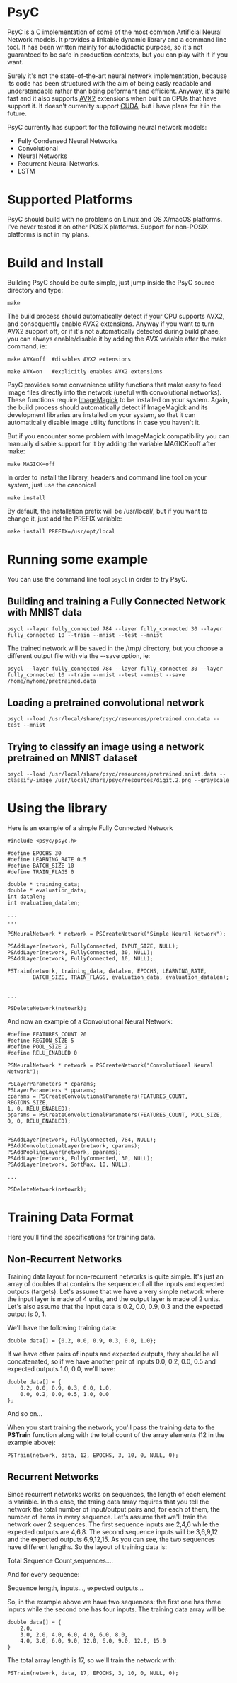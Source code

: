 PsyC
===

PsyC is a C implementation of some of the most common Artificial Neural Network models.
It provides a linkable dynamic library and a command line tool.
It has been written mainly for autodidactic purpose, so it's not guaranteed to 
be safe in production contexts, but you can play with it if you want.

Surely it's not the state-of-the-art neural network implementation, because its 
code has been structured with the aim of being easly readable and 
understandable rather than being peformant and efficient.
Anyway, it's quite fast and it also supports [AVX2](https://en.wikipedia.org/wiki/Advanced_Vector_Extensions) extensions when built on 
CPUs that have support it.
It doesn't currenlty support [CUDA](http://www.nvidia.com/object/cuda_home_new.html), but i have plans for it in the future.

PsyC currently has support for the following neural network models:

- Fully Condensed Neural Networks
- Convolutional
- Neural Networks 
- Recurrent Neural Networks.
- LSTM

Supported Platforms
===

PsyC should build with no problems on Linux and OS X/macOS platforms.
I've never tested it on other POSIX platforms.
Support for non-POSIX platforms is not in my plans.

Build and Install
===

Building PsyC should be quite simple, just jump inside the PsyC source directory and 
type:

    make

The build process should automatically detect if your CPU supports AVX2, and 
consequently enable AVX2 extensions.
Anyway if you want to turn AVX2 support off, or if it's not automatically 
detected during build phase, you can always enable/disable it by adding 
the AVX variable after the make command, ie:

    make AVX=off  #disables AVX2 extensions

    make AVX=on   #explicitly enables AVX2 extensions

PsyC provides some convenience utility functions that make easy 
to feed image files directly into the network (useful with convolutional networks).
These functions require [ImageMagick](https://www.imagemagick.org/script/index.php) to be installed on your system.
Again, the build process should automatically detect if ImageMagick and 
its development libraries are installed on your system, so that it can automatically 
disable image utility functions in case you haven't it.

But if you encounter some problem with ImageMagick compatibility you can 
manually disable support for it by adding the variable MAGICK=off after make:

    make MAGICK=off

In order to install the library, headers and command line tool on your system,
just use the canonical 

    make install

By default, the installation prefix will be /usr/local/, but if you want to 
change it, just add the PREFIX variable:

    make install PREFIX=/usr/opt/local

Running some example
===

You can use the command line tool `psycl` in order to try PsyC.

Building and training a Fully Connected Network with MNIST data
---

    psycl --layer fully_connected 784 --layer fully_connected 30 --layer fully_connected 10 --train --mnist --test --mnist

The trained network will be saved in the /tmp/ directory, but you choose a different 
output file with via the --save option, ie:

    psycl --layer fully_connected 784 --layer fully_connected 30 --layer fully_connected 10 --train --mnist --test --mnist --save /home/myhome/pretrained.data

Loading a pretrained convolutional network
---

    psycl --load /usr/local/share/psyc/resources/pretrained.cnn.data --test --mnist

Trying to classify an image using a network pretrained on MNIST dataset
---

    psycl --load /usr/local/share/psyc/resources/pretrained.mnist.data --classify-image /usr/local/share/psyc/resources/digit.2.png --grayscale

Using the library
===

Here is an example of a simple Fully Connected Network

    #include <psyc/psyc.h>
    
    #define EPOCHS 30
    #define LEARNING_RATE 0.5
    #define BATCH_SIZE 10
    #define TRAIN_FLAGS 0
    
    double * training_data;
    double * evaluation_data;
    int datalen;
    int evaluation_datalen;

    ...
    ...
    
    PSNeuralNetwork * network = PSCreateNetwork("Simple Neural Network");
    
    PSAddLayer(network, FullyConnected, INPUT_SIZE, NULL);
    PSAddLayer(network, FullyConnected, 30, NULL);
    PSAddLayer(network, FullyConnected, 10, NULL);
    
    PSTrain(network, training_data, datalen, EPOCHS, LEARNING_RATE, 
            BATCH_SIZE, TRAIN_FLAGS, evaluation_data, evaluation_datalen);
    
    
    ...
    
    PSDeleteNetwork(netowrk);

And now an example of a Convolutional Neural Network:

    #define FEATURES_COUNT 20
    #define REGION_SIZE 5
    #define POOL_SIZE 2
    #define RELU_ENABLED 0
    
    PSNeuralNetwork * network = PSCreateNetwork("Convolutional Neural Network");
    
    PSLayerParameters * cparams;
    PSLayerParameters * pparams;
    cparams = PSCreateConvolutionalParameters(FEATURES_COUNT, REGIONS_SIZE,
    1, 0, RELU_ENABLED);
    pparams = PSCreateConvolutionalParameters(FEATURES_COUNT, POOL_SIZE,
    0, 0, RELU_ENABLED);


    PSAddLayer(network, FullyConnected, 784, NULL);
    PSAddConvolutionalLayer(network, cparams);
    PSAddPoolingLayer(network, pparams);
    PSAddLayer(network, FullyConnected, 30, NULL);
    PSAddLayer(network, SoftMax, 10, NULL);
    
    ...
    
    PSDeleteNetwork(netowrk);
    
Training Data Format
===

Here you'll find the specifications for training data.

Non-Recurrent Networks
---

Training data layout for non-recurrent networks is quite simple.
It's just an array of doubles that contains the sequence of all the inputs and 
expected outputs (targets).
Let's assume that we have a very simple network where the input layer is made of 
4 units, and the output layer is made of 2 units.
Let's also assume that the input data is 0.2, 0.0, 0.9, 0.3 and the expected 
output is 0, 1.

We'll have the following training data:

    double data[] = {0.2, 0.0, 0.9, 0.3, 0.0, 1.0};

If we have other pairs of inputs and expected outputs, they should be all 
concatenated, so if we have another pair of inputs 0.0, 0.2, 0.0, 0.5 and 
expected outputs 1.0, 0.0, we'll have:

    double data[] = {
        0.2, 0.0, 0.9, 0.3, 0.0, 1.0, 
        0.0, 0.2, 0.0, 0.5, 1.0, 0.0
    };

And so on...

When you start training the network, you'll pass the training data to the 
**PSTrain** function along with the total count of the array elements (12 in the example above):

    PSTrain(network, data, 12, EPOCHS, 3, 10, 0, NULL, 0);
    

Recurrent Networks
---

Since recurrent networks works on sequences, the length of each element is variable.
In this case, the traing data array requires that you tell the network the total 
number of input/output pairs and, for each of them, the number of items in every sequence.
Let's assume that we'll train the network over 2 sequences.
The first sequence inputs are 2,4,6 while the expected outputs are 4,6,8.
The second sequence inputs will be 3,6,9,12 and the expected outputs 6,9,12,15.
As you can see, the two sequences have different lengths.
So the layout of training data is:

Total Sequence Count,sequences....

And for every sequence:

Sequence length, inputs..., expected outputs...

So, in the example above we have two sequences: the first one has three inputs 
while the second one has four inputs.
The training data array will be:

    double data[] = {
        2.0, 
        3.0, 2.0, 4.0, 6.0, 4.0, 6.0, 8.0,
        4.0, 3.0, 6.0, 9.0, 12.0, 6.0, 9.0, 12.0, 15.0
    }
    
The total array length is 17, so we'll train the network with:

    PSTrain(network, data, 17, EPOCHS, 3, 10, 0, NULL, 0);









